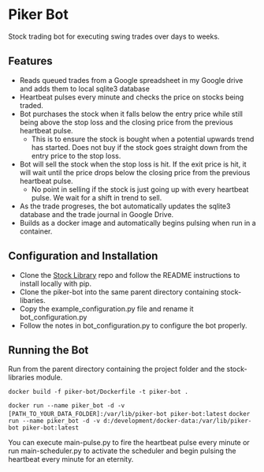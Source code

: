 # Piker Bot

Stock trading bot for executing swing trades over days to weeks. 

## Features
- Reads queued trades from a Google spreadsheet in my Google drive and adds them to local sqlite3 database
- Heartbeat pulses every minute and checks the price on stocks being traded.
- Bot purchases the stock when it falls below the entry price while still being above the stop loss and the closing price from the previous heartbeat pulse.
	- This is to ensure the stock is bought when a potential upwards trend has started. Does not buy if the stock goes straight down from the entry price to the stop loss.
- Bot will sell the stock when the stop loss is hit. If the exit price is hit, it will wait until the price drops below the closing price from the previous heartbeat pulse.
	- No point in selling if the stock is just going up with every heartbeat pulse. We wait for a shift in trend to sell.
- As the trade progreses, the bot automatically updates the sqlite3 database and the trade journal in Google Drive.
- Builds as a docker image and automatically begins pulsing when run in a container.

## Configuration and Installation
- Clone the [Stock Library](https://github.com/adam-long-tech/stock-libraries) repo and follow the README instructions to install locally with pip.
- Clone the piker-bot into the same parent directory containing stock-libaries.
- Copy the example_configuration.py file and rename it bot_configuration.py
- Follow the notes in bot_configuration.py to configure the bot properly.

## Running the Bot

Run from the parent directory containing the project folder and the stock-libraries module.

`docker build -f piker-bot/Dockerfile -t piker-bot .`

`docker run --name piker_bot -d -v [PATH_TO_YOUR_DATA_FOLDER]:/var/lib/piker-bot piker-bot:latest`
`docker run --name piker_bot -d -v d:/development/docker-data:/var/lib/piker-bot piker-bot:latest`

You can execute main-pulse.py to fire the heartbeat pulse every minute or run main-scheduler.py to activate
the scheduler and begin pulsing the heartbeat every minute for an eternity.

